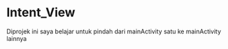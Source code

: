 # Intent_View
Diprojek ini saya belajar untuk pindah dari mainActivity satu ke mainActivity lainnya
